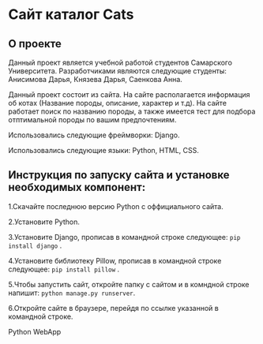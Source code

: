 # Сайт каталог Cats
## О проекте
Данный проект является учебной работой студентов Самарского Университета. Разработчиками являются следующие студенты: Анисимова Дарья, Князева Дарья, Саенкова Анна.

Данный проект состоит из сайта. На сайте располагается информация об котах (Название породы, описание, характер и т.д). На сайте работает поиск по названию породы, а также имеется тест для подбора отптимальной породы по вашим предпочтениям.

Использовались следующие фреймворки: Django.

Использовались следующие языки: Python, HTML, CSS.

## Инструкция по запуску сайта и установке необходимых компонент:
1.Скачайте последнюю версию Python с оффициального сайта.

2.Установите Python.

3.Установите Django, прописав в командной строке следующее:  `pip install django` .

4.Установите библиотеку Pillow, прописав в командной строке следующее: `pip install pillow` .

5.Чтобы запустить сайт, откройте папку с сайтом и в комндной строке напишит: `python manage.py runserver`.

6.Откройте сайте в браузере, перейдя по ссылке указанной в командной строке.

Python WebApp 
